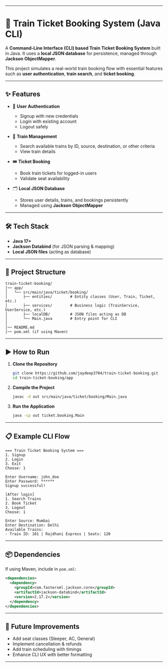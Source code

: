 
---

# 🚆 Train Ticket Booking System (Java CLI)

A **Command-Line Interface (CLI) based Train Ticket Booking System** built in Java.
It uses a **local JSON database** for persistence, managed through **Jackson ObjectMapper**.

This project simulates a real-world train booking flow with essential features such as **user authentication**, **train search**, and **ticket booking**.

---

## ✨ Features

* 🔑 **User Authentication**

  * Signup with new credentials
  * Login with existing account
  * Logout safely

* 🚉 **Train Management**

  * Search available trains by ID, source, destination, or other criteria
  * View train details

* 🎟 **Ticket Booking**

  * Book train tickets for logged-in users
  * Validate seat availability

* 🗂 **Local JSON Database**

  * Stores user details, trains, and bookings persistently
  * Managed using **Jackson ObjectMapper**

---

## 🛠 Tech Stack

* **Java 17+**
* **Jackson Databind** (for JSON parsing & mapping)
* **Local JSON files** (acting as database)

---

## 📂 Project Structure

```
train-ticket-booking/
│── app/
│   └── src/main/java/ticket/booking/
│       ├── entities/        # Entity classes (User, Train, Ticket, etc.)
│       ├── services/        # Business logic (TrainService, UserService, etc.)
│       ├── localDB/         # JSON files acting as DB
│       └── Main.java        # Entry point for CLI
│
│── README.md
│── pom.xml (if using Maven)
```

---

## ▶️ How to Run

1. **Clone the Repository**

   ```bash
   git clone https://github.com/jaydeep3704/train-ticket-booking.git
   cd train-ticket-booking/app
   ```

2. **Compile the Project**

   ```bash
   javac -d out src/main/java/ticket/booking/Main.java
   ```

3. **Run the Application**

   ```bash
   java -cp out ticket.booking.Main
   ```

---

## 📋 Example CLI Flow

```
=== Train Ticket Booking System ===
1. Signup
2. Login
3. Exit
Choose: 1

Enter Username: john_doe
Enter Password: ******
Signup successful!

[After login]
1. Search Trains
2. Book Ticket
3. Logout
Choose: 1

Enter Source: Mumbai
Enter Destination: Delhi
Available Trains:
- Train ID: 101 | Rajdhani Express | Seats: 120
```

---

## 📦 Dependencies

If using Maven, include in `pom.xml`:

```xml
<dependencies>
  <dependency>
    <groupId>com.fasterxml.jackson.core</groupId>
    <artifactId>jackson-databind</artifactId>
    <version>2.17.2</version>
  </dependency>
</dependencies>
```

---

## 🚀 Future Improvements

* Add seat classes (Sleeper, AC, General)
* Implement cancellation & refunds
* Add train scheduling with timings
* Enhance CLI UX with better formatting

---


